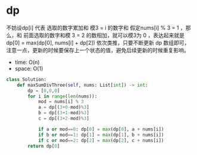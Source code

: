 # dp

不妨设dp[i] 代表 选取的数字累加和 模3 = i 的数字和
假定nums[i] % 3 = 1 ，那么，和 前面选取的数字和模 3 = 2 的数相加，就可以模3为 0 ，表达起来就是 dp[0] = max(dp[0], nums[i] + dp[2])
依次类推，只要不断更新 dp 数组即可，注意一点，更新的时候要保存上一个状态的值，避免后续更新的时候重复影响。

- time: O(n)
- space: O(1)

```python
class Solution:
    def maxSumDivThree(self, nums: List[int]) -> int:
        dp = [0,0,0]
        for i in range(len(nums)):
            mod = nums[i] % 3
            a = dp[(3+0-mod)%3]
            b = dp[(3+1-mod)%3]
            c = dp[(3+2-mod)%3]

            if a or mod==0: dp[0] = max(dp[0], a + nums[i])
            if b or mod==1: dp[1] = max(dp[1], b + nums[i]) 
            if c or mod==2: dp[2] = max(dp[2], c + nums[i])
        return dp[0]
```